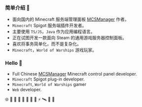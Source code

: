 ### 简单介绍 👋

- 面向国内的 Minecraft 服务端管理面板 [MCSManager](https://github.com/MCSManager) 作者。
- `Minecraft` Spigot 服务端插件开发者。
- 主要使用 `TS/JS`，`Java` 作为应用编程语言。
- 正在试图开发一款面向 Steam 的通用游戏服务器控制面板。
- 喜欢将事务简单化，而不是复杂化。
- `Minecraft`，`World of Warships` 游戏玩家。

### Hello 🚀

- Full Chinese [MCSManager](https://github.com/MCSManager) Minecraft control panel developer.
- `Minecraft` Spigot plug-in developer.
- `Minecraft`, `World of Warships` gamer
- `Web` developer.


🌐 💌 🥪 🍉 🥚 💩 🍎 🎈 ⚡ 🛰️ 🎃 🥯

